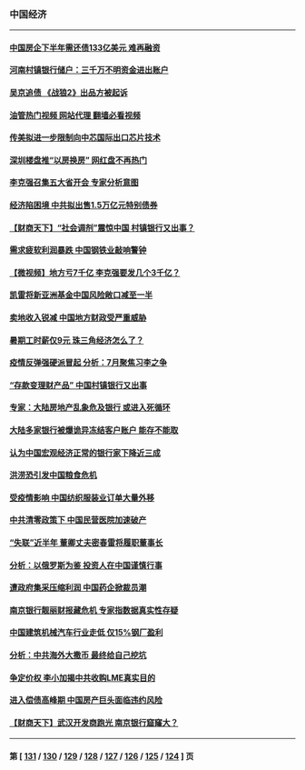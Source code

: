 ### 中国经济
---
#### [中国房企下半年需还债133亿美元 难再融资](../../pages/ncid283/n13776986.md?07100045) 
#### [河南村镇银行储户：三千万不明资金进出账户](../../pages/ncid283/n13776876.md?07100045) 
#### [吴京追债 《战狼2》出品方被起诉](../../pages/ncid283/n13776671.md?07100045) 
#### [油管热门视频 网站代理 翻墙必看视频](http://209.222.30.114:81/youtube.html?07100045)
#### [传美拟进一步限制向中芯国际出口芯片技术](../../pages/ncid283/n13776630.md?07100045) 
#### [深圳楼盘推“以房换房” 网红盘不再热门](../../pages/ncid283/n13776157.md?07100045) 
#### [李克强召集五大省开会 专家分析意图](../../pages/ncid283/n13776215.md?07100045) 
#### [经济陷困境 中共拟出售1.5万亿元特别债券](../../pages/ncid283/n13776080.md?07100045) 
#### [【财商天下】“社会调剂”震惊中国 村镇银行又出事？](../../pages/ncid283/n13775860.md?07100045) 
#### [需求疲软利润暴跌 中国钢铁业敲响警钟](../../pages/ncid283/n13775851.md?07100045) 
#### [【微视频】地方亏7千亿 李克强要发几个3千亿？](../../pages/ncid283/n13775772.md?07100045) 
#### [凯雷将新亚洲基金中国风险敞口减至一半](../../pages/ncid283/n13775841.md?07100045) 
#### [卖地收入锐减 中国地方财政受严重威胁](../../pages/ncid283/n13775526.md?07100045) 
#### [暑期工时薪仅9元 珠三角经济怎么了？](../../pages/ncid283/n13775457.md?07100045) 
#### [疫情反弹强硬派冒起 分析：7月聚焦习李之争](../../pages/ncid283/n13775277.md?07100045) 
#### [“存款变理财产品” 中国村镇银行又出事](../../pages/ncid283/n13775146.md?07100045) 
#### [专家：大陆房地产乱象危及银行 或进入死循环](../../pages/ncid283/n13774859.md?07100045) 
#### [大陆多家银行被爆诡异冻结客户账户 能存不能取](../../pages/ncid283/n13774960.md?07100045) 
#### [认为中国宏观经济正常的银行家下降近三成](../../pages/ncid283/n13775169.md?07100045) 
#### [洪涝恐引发中国粮食危机](../../pages/ncid283/n13775159.md?07100045) 
#### [受疫情影响 中国纺织服装业订单大量外移](../../pages/ncid283/n13775107.md?07100045) 
#### [中共清零政策下 中国民营医院加速破产](../../pages/ncid283/n13774881.md?07100045) 
#### [“失联”近半年 董卿丈夫密春雷将履职董事长](../../pages/ncid283/n13775013.md?07100045) 
#### [分析：以俄罗斯为鉴 投资人在中国谨慎行事](../../pages/ncid283/n13774847.md?07100045) 
#### [遭政府集采压缩利润 中国药企掀裁员潮](../../pages/ncid283/n13774969.md?07100045) 
#### [南京银行靓丽财报藏危机 专家指数据真实性存疑](../../pages/ncid283/n13774943.md?07100045) 
#### [中国建筑机械汽车行业走低 仅15%钢厂盈利](../../pages/ncid283/n13774515.md?07100045) 
#### [分析：中共海外大撒币 最终给自己挖坑](../../pages/ncid283/n13774335.md?07100045) 
#### [争定价权 李小加揭中共收购LME真实目的](../../pages/ncid283/n13774609.md?07100045) 
#### [进入偿债高峰期 中国房产巨头面临违约风险](../../pages/ncid283/n13774314.md?07100045) 
#### [【财商天下】武汉开发商跑光 南京银行窟窿大？](../../pages/ncid283/n13774272.md?07100045) 

---
#### 第 [ [131](./131.md?07100045) / [130](./130.md?07100045) / [129](./129.md?07100045) / [128](./128.md?07100045) / [127](./127.md?07100045) / [126](./126.md?07100045) / [125](./125.md?07100045) / [124](./124.md?07100045) ] 页
